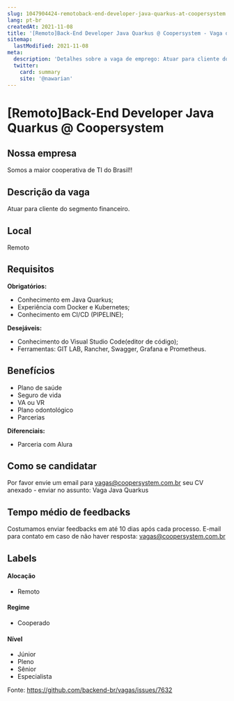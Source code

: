 ```yaml
---
slug: 1047904424-remotoback-end-developer-java-quarkus-at-coopersystem
lang: pt-br
createdAt: 2021-11-08
title: '[Remoto]Back-End Developer Java Quarkus @ Coopersystem - Vaga de Emprego'
sitemap:
  lastModified: 2021-11-08
meta:
  description: 'Detalhes sobre a vaga de emprego: Atuar para cliente do segmento financeiro.'
  twitter:
    card: summary
    site: '@nawarian'
---
```


# [Remoto]Back-End Developer Java Quarkus @ Coopersystem

<!--
==================================================
Caso a vaga for remoto durante a pandemia informar no texto "Remoto durante o covid"
==================================================
-->
<!-- 
==================================================
POR FAVOR, SÓ POSTE SE A VAGA FOR PARA BACK-END!

Não faça distinção de gênero no título da vaga.

Use: "Back-End Developer" ao invés de 
"Desenvolvedor Back-End" \o/

Exemplo: `[São Paulo] Back-End Developer @ NOME DA EMPRESA`
==================================================
-->
<!--
==================================================
Caso a vaga for remoto durante a pandemia deixar a linha abaixo
==================================================
-->

## Nossa empresa

Somos a maior cooperativa de TI do Brasil!!

## Descrição da vaga

Atuar para cliente do segmento financeiro.

## Local

Remoto

## Requisitos

**Obrigatórios:**
- Conhecimento em Java Quarkus;
- Experiência com Docker e Kubernetes;
- Conhecimento em CI/CD (PIPELINE);

**Desejáveis:**
- Conhecimento do Visual Studio Code(editor de código);
- Ferramentas: GIT LAB, Rancher, Swagger, Grafana e Prometheus.

## Benefícios

- Plano de saúde
- Seguro de vida
- VA ou VR
- Plano odontológico
- Parcerias


**Diferenciais:**
- Parceria com Alura


## Como se candidatar

Por favor envie um email para vagas@coopersystem.com.br seu CV anexado - enviar no assunto: Vaga Java Quarkus

## Tempo médio de feedbacks

Costumamos enviar feedbacks em até 10 dias após cada processo.
E-mail para contato em caso de não haver resposta: vagas@coopersystem.com.br

## Labels
<!-- retire os labels que não fazem sentido à vaga -->

#### Alocação
- Remoto

#### Regime
- Cooperado

#### Nível
- Júnior
- Pleno
- Sênior
- Especialista




Fonte: https://github.com/backend-br/vagas/issues/7632
